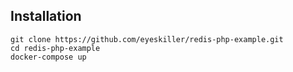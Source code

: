 ## Installation

```
git clone https://github.com/eyeskiller/redis-php-example.git
cd redis-php-example
docker-compose up
```